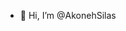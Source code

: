 - 👋 Hi, I’m @AkonehSilas

<!---
AkonehSilas/AkonehSilas is a ✨ special ✨ repository because its `README.md` (this file) appears on your GitHub profile.
You can click the Preview link to take a look at your changes.
--->
